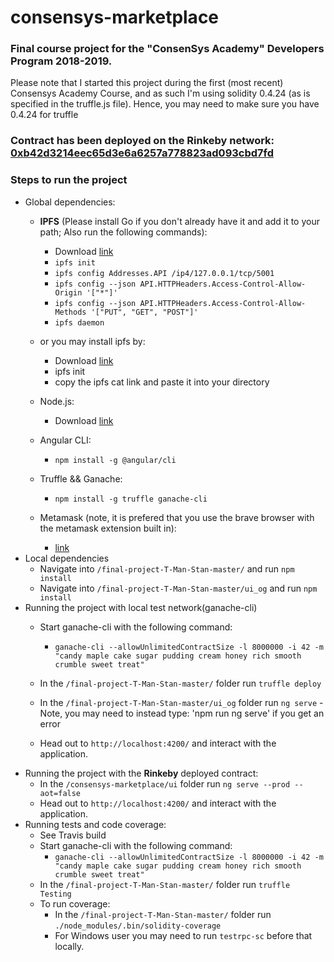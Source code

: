 # consensys-marketplace

### Final course project for the "ConsenSys Academy" Developers Program 2018-2019.

Please note that I started this project during the first (most recent) Consensys Academy Course, and as such I'm using solidity 0.4.24 (as is specified in the truffle.js file). Hence, you may need to make sure you have 0.4.24 for truffle

### Contract has been deployed on the Rinkeby network: [0xb42d3214eec65d3e6a6257a778823ad093cbd7fd](https://rinkeby.etherscan.io/address/0xb42d3214eec65d3e6a6257a778823ad093cbd7fd#code)

### Steps to run the project 
  - Global dependencies: 
    - **IPFS** (Please install Go if you don't already have it and add it to your path; Also run the following commands):
      - Download [link](https://dist.ipfs.io/#go-ipfs)
      - `ipfs init`
      - `ipfs config Addresses.API /ip4/127.0.0.1/tcp/5001`
      - `ipfs config --json API.HTTPHeaders.Access-Control-Allow-Origin '["*"]'`
      - `ipfs config --json API.HTTPHeaders.Access-Control-Allow-Methods '["PUT", "GET", "POST"]'`
      - `ipfs daemon`
      
    - or you may install ipfs by:
      - Download [link](https://dist.ipfs.io/#go-ipfs)
      - ipfs init
      - copy the ipfs cat link and paste it into your directory
    
    
    - Node.js:
      - Download [link](https://nodejs.org/en/download/)
    - Angular CLI:
      - `npm install -g @angular/cli`
    - Truffle && Ganache:
      - `npm install -g truffle ganache-cli`
    - Metamask (note, it is prefered that you use the brave browser with the metamask extension built in):
      - [link](https://metamask.io/)
  - Local dependencies
    - Navigate into `/final-project-T-Man-Stan-master/` and run `npm install`
    - Navigate into `/final-project-T-Man-Stan-master/ui_og` and run `npm install`
  - Running the project with local test network(ganache-cli)
    - Start ganache-cli with the following command:
      - `ganache-cli --allowUnlimitedContractSize -l 8000000 -i 42 -m "candy maple cake sugar pudding cream honey rich smooth crumble sweet treat"`

    - In the `/final-project-T-Man-Stan-master/` folder run `truffle deploy`
    - In the `/final-project-T-Man-Stan-master/ui_og` folder run `ng serve`
      -Note, you may need to instead type: 'npm run ng serve' if you get an error
      
    - Head out to `http://localhost:4200/` and interact with the application.
  - Running the project with the **Rinkeby** deployed contract:
    - In the `/consensys-marketplace/ui` folder run `ng serve --prod --aot=false`
    - Head out to `http://localhost:4200/` and interact with the application.
  - Running tests and code coverage:
    - See Travis build
    - Start ganache-cli with the following command:
      - `ganache-cli --allowUnlimitedContractSize -l 8000000 -i 42 -m "candy maple cake sugar pudding cream honey rich smooth crumble sweet treat"`
    - In the `/final-project-T-Man-Stan-master/` folder run `truffle Testing`
    - To run coverage:
      - In the `/final-project-T-Man-Stan-master/` folder run `./node_modules/.bin/solidity-coverage`
      - For Windows user you may need to run `testrpc-sc` before that locally.
